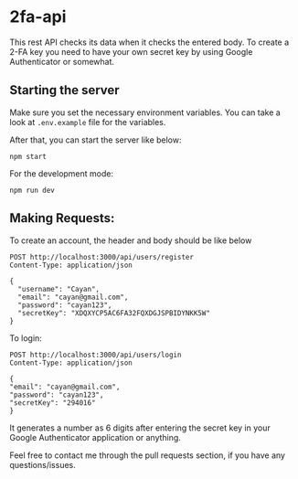 # 2fa-api
This rest API checks its data when it checks the entered body. To create a 2-FA key you need to have your own secret key by using Google Authenticator or somewhat.

## Starting the server
Make sure you set the necessary environment variables. You can take a look at `.env.example` file for the variables.
  
After that, you can start the server like below:

    npm start

For the development mode:
    
    npm run dev

## Making Requests:

To create an account, the header and body should be like below

    POST http://localhost:3000/api/users/register
    Content-Type: application/json

    {
      "username": "Cayan",
      "email": "cayan@gmail.com",
      "password": "cayan123",
      "secretKey": "XDQXYCP5AC6FA32FQXDGJSPBIDYNKK5W"
    }

To login:

    POST http://localhost:3000/api/users/login
    Content-Type: application/json

    {
    "email": "cayan@gmail.com",
    "password": "cayan123",
    "secretKey": "294016"
    }
    
It generates a number as 6 digits after entering the secret key in your Google Authenticator application or anything.

Feel free to contact me through the pull requests section, if you have any questions/issues.
